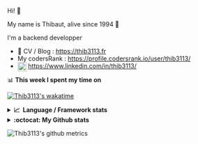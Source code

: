 Hi! 👋

My name is Thibaut, alive since 1994 🍷

I'm a backend developper

-   📝 CV / Blog : https://thib3113.fr
-   My codersRank : https://profile.codersrank.io/user/thib3113/
-   <a href="https://www.linkedin.com/in/thib3113/"><img align="left" alt="Thib3113's Linkedin" width="21px" src="https://raw.githubusercontent.com/peterthehan/peterthehan/master/assets/linkedin.svg" /></a> https://www.linkedin.com/in/thib3113/

📊 **This week I spent my time on**

[![Thib3113's wakatime](https://github-readme-stats.vercel.app/api/wakatime?username=thib3113&layout=default&theme=dracula&langs_count=6&hide_title=true&hide_border=true)](https://wakatime.com/@thib3113)

<details>
  <summary><b>📈&nbsp;&nbsp;Language&nbsp;/&nbsp;Framework stats</b></summary>
  <br/>  
  <a href='https://profile.codersrank.io/user/thib3113/'>
  <img src='http://cr-skills-chart-widget.azurewebsites.net/api/api?username=thib3113&padding=30&skills=php,batchfile,javascript,less,mysql,reactjs,scss,shell,typescript,vue'>
  </a>
</details>

<details>
  <summary><b>:octocat: My Github stats</b></summary>
  <br/>  
  
  <img src="https://github-readme-stats.vercel.app/api?username=thib3113&theme=dracula&show_icons=true&" alt="Thib3113's GitHub stats" />

<!--START_SECTION:activity-->

1. 🎉 Merged PR [#44](https://github.com/thib3113/unifi-blockips-srv/pull/44) in [thib3113/unifi-blockips-srv](https://github.com/thib3113/unifi-blockips-srv)
2. 🎉 Merged PR [#218](https://github.com/thib3113/unifi-client/pull/218) in [thib3113/unifi-client](https://github.com/thib3113/unifi-client)
3. 🎉 Merged PR [#214](https://github.com/thib3113/unifi-client/pull/214) in [thib3113/unifi-client](https://github.com/thib3113/unifi-client)
4. 🎉 Merged PR [#42](https://github.com/thib3113/unifi-blockips-srv/pull/42) in [thib3113/unifi-blockips-srv](https://github.com/thib3113/unifi-blockips-srv)
5. 🎉 Merged PR [#40](https://github.com/thib3113/unifi-blockips-srv/pull/40) in [thib3113/unifi-blockips-srv](https://github.com/thib3113/unifi-blockips-srv)
 <!--END_SECTION:activity-->

</details>

![Thib3113's github metrics](https://gist.githubusercontent.com/thib3113/83a96e16f8bca103f1b0e376186c66ec/raw/github-metrics.svg)
